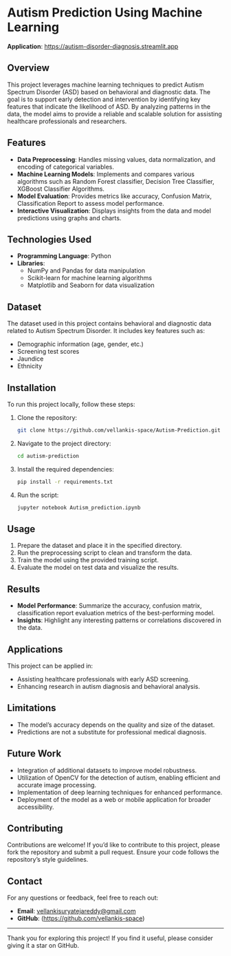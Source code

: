 # Autism Prediction Using Machine Learning
**Application**: https://autism-disorder-diagnosis.streamlit.app

## Overview
This project leverages machine learning techniques to predict Autism Spectrum Disorder (ASD) based on behavioral and diagnostic data. The goal is to support early detection and intervention by identifying key features that indicate the likelihood of ASD. By analyzing patterns in the data, the model aims to provide a reliable and scalable solution for assisting healthcare professionals and researchers.

## Features
- **Data Preprocessing**: Handles missing values, data normalization, and encoding of categorical variables.
- **Machine Learning Models**: Implements and compares various algorithms such as Random Forest classifier, Decision Tree Classifier, XGBoost Classifier Algorithms.
- **Model Evaluation**: Provides metrics like accuracy, Confusion Matrix, Classification Report to assess model performance.
- **Interactive Visualization**: Displays insights from the data and model predictions using graphs and charts.

## Technologies Used
- **Programming Language**: Python
- **Libraries**:
  - NumPy and Pandas for data manipulation
  - Scikit-learn for machine learning algorithms
  - Matplotlib and Seaborn for data visualization

## Dataset
The dataset used in this project contains behavioral and diagnostic data related to Autism Spectrum Disorder. It includes key features such as:
- Demographic information (age, gender, etc.)
- Screening test scores
- Jaundice
- Ethnicity

## Installation
To run this project locally, follow these steps:

1. Clone the repository:
   ```bash
   git clone https://github.com/vellankis-space/Autism-Prediction.git
   ```

2. Navigate to the project directory:
   ```bash
   cd autism-prediction
   ```

3. Install the required dependencies:
   ```bash
   pip install -r requirements.txt
   ```

4. Run the script:
   ```bash
   jupyter notebook Autism_prediction.ipynb
   ```

## Usage
1. Prepare the dataset and place it in the specified directory.
2. Run the preprocessing script to clean and transform the data.
3. Train the model using the provided training script.
4. Evaluate the model on test data and visualize the results.

## Results
- **Model Performance**: Summarize the accuracy, confusion matrix, classification report evaluation metrics of the best-performing model.
- **Insights**: Highlight any interesting patterns or correlations discovered in the data.

## Applications
This project can be applied in:
- Assisting healthcare professionals with early ASD screening.
- Enhancing research in autism diagnosis and behavioral analysis.

## Limitations
- The model’s accuracy depends on the quality and size of the dataset.
- Predictions are not a substitute for professional medical diagnosis.

## Future Work
- Integration of additional datasets to improve model robustness.
- Utilization of OpenCV for the detection of autism, enabling efficient and accurate image processing.
- Implementation of deep learning techniques for enhanced performance.
- Deployment of the model as a web or mobile application for broader accessibility.

## Contributing
Contributions are welcome! If you’d like to contribute to this project, please fork the repository and submit a pull request. Ensure your code follows the repository’s style guidelines.

## Contact
For any questions or feedback, feel free to reach out:
- **Email**: vellankisuryatejareddy@gmail.com
- **GitHub**: (https://github.com/vellankis-space)

---

Thank you for exploring this project! If you find it useful, please consider giving it a star on GitHub.


